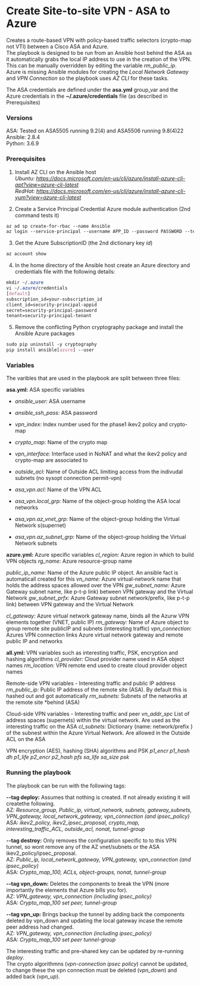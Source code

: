 # Create Site-to-site VPN - ASA to Azure

Creates a route-based VPN with policy-based traffic selectors (crypto-map not VTI) between a Cisco ASA and Azure.\
The playbook is designed to be run from an Ansible host behind the ASA as it automatically grabs the local IP address to use in the creation of the VPN. This can be manually overridden by editing the variable *rm_public_ip*.\
Azure is missing Ansible modules for creating the *Local Network Gateway* and *VPN Connection* so the playbook uses *AZ CLI* for these tasks.

The ASA credentials are defined under the **asa.yml** group_var and the Azure credentials in the **~/.azure/credentials** file (as described in Prerequisites)

### Versions
ASA: Tested on ASA5505 running 9.2(4) and ASA5506 running 9.8(4)22\
Ansible: 2.8.4\
Python: 3.6.9

### Prerequisites
1. Install AZ CLI on the Ansible host\
*Ubuntu: https://docs.microsoft.com/en-us/cli/azure/install-azure-cli-apt?view=azure-cli-latest* \
*RedHat: https://docs.microsoft.com/en-us/cli/azure/install-azure-cli-yum?view=azure-cli-latest*

2. Create a Service Principal Credential Azure module authentication (2nd command tests it)
```css
az ad sp create-for-rbac --name Ansible
az login --service-principal --username APP_ID --password PASSWORD --tenant TENANT_ID
```

3. Get the Azure SubscriptionID (the 2nd dictionary key *id*)
```css
az account show
```

4. In the home directory of the Ansible host create an Azure directory and credentials file with the following details:
```css
mkdir ~/.azure
vi ~/.azure/credentials
[default]
subscription_id=your-subscription_id
client_id=security-principal-appid
secret=security-principal-password
tenant=security-principal-tenant
```

5. Remove the conflicting Python cryptography package and install the Ansible Azure packages
```css
sudo pip uninstall -y cryptography
pip install ansible[azure] --user
```

### Variables
The varibles that are used in the playbook are split between three files:

**asa.yml:** ASA specific variables
- *ansible_user:* ASA username
- *ansible_ssh_pass:* ASA password

- *vpn_index:* Index number used for the phase1 ikev2 policy and crypto-map
- *crypto_map:* Name of the crypto map
- *vpn_interface:* Interface used in NoNAT and what the ikev2 policy and crypto-map are associated to
- *outside_acl:* Name of Outside ACL limiting access from the indivudal subnets (no sysopt connection permit-vpn)

- *asa_vpn.acl:* Name of the VPN ACL
- *asa_vpn.local_grp:* Name of the object-group holding the ASA local networks
- *asa_vpn.az_vnet_grp:* Name of the object-group holding the Virtual Network s(supernet)
- *asa_vpn.az_subnet_grp:* Name of the object-group holding the Virtual Network subnets

**azure.yml:** Azure specific variables
*cl_region:*  Azure region in which to build VPN objects
*rg_name:* Azure resource-group name

*public_ip_name:* Name of the Azure public IP object. An ansible fact is automaticall created for this
*vn_name:* Azure virtual-network name that holds the address spaces allowed over the VPN
*gw_subnet_name:* Azure Gateway subnet name, like p-t-p link) between VPN gateway and the Virtual Network
*gw_subnet_prfx:* Azure Gateway subnet network/prefix, like p-t-p link) between VPN gateway and the Virtual Network

*cl_gateway:* Azure virtual network gateway name, binds all the Azurw VPN elements together (VNET, public IP)
*rm_gateway:* Name of Azure object to group remote site publicIP and subnets (interesting traffic)
*vpn_connection:* Azures VPN connection links Azure virtual network gateway and remote public IP and networks

**all.yml:** VPN variables such as interesting traffic, PSK, encryption and hashing algorithms
*cl_provider:* Cloud provider name used in ASA object names
*rm_location:* VPN remote end used to create cloud provider object names

Remote-side VPN variables - Interesting traffic and public IP address
*rm_public_ip:* Public IP address of the remote site (ASA). By default this is hashed out and got automatically
*rm_subnets:* Subnets of the networks at the remote site *behind (ASA)

Cloud-side VPN variables - Interesting traffic and peer
*vn_addr_spc* List of address spaces (supernets) within the virtual network. Are used as the interesting traffic on the ASA
*cl_subnets:* Dictionary {name: network/prefix } of the subnest within the Azure Virtual Network. Are allowed in the Outside ACL on the ASA

VPN encryption (AES), hashing (SHA) algorithms and PSK
*p1_encr*
*p1_hash*
*dh*
*p1_life*
*p2_encr*
*p2_hash*
*pfs*
*sa_life*
*sa_size*
*psk*

### Running the playbook ###
The playbook can be run with the following tags:

**--tag deploy:** Assumes that nothing is created. If not already existing it will createthe following.\
AZ: *Resource_group, Public_ip, virtual_network, subnets, gateway_subnets, VPN_gateway, local_network_gateway, vpn_connection (and ipsec_policy)*\
ASA: *ikev2_policy, ikev2_ipsec_proposal, crypto_map, interesting_traffic_ACL, outside_acl, nonat, tunnel-group*

**--tag destroy:** Only removes the configuration specific to to this VPN tunnel, so wont remove any of the AZ vnet/subnets or the ASA ikev2_policy/ipsec_proposal.\
AZ: *Public_ip, local_network_gateway, VPN_gateway, vpn_connection (and ipsec_policy)*\
ASA: *Crypto_map_100, ACLs, object-groups, nonat, tunnel-group*

**--tag vpn_down:**	Deletes the components to break the VPN (more importantly the elements that Azure bills you for).\
AZ: *VPN_gateway, vpn_connection (including ipsec_policy)*\
ASA: *Crypto_map_100 set peer, tunnel-group*

**--tag vpn_up:** Brings backup the tunnel by adding back the components deleted by vpn_down and updating the local gateway incase the remote peer address had changed.\
AZ: *VPN_gateway, vpn_connection (including ipsec_policy)*\
ASA: *Crypto_map_100 set peer tunnel-group*

The interesting traffic and pre-shared key can be updated by re-running *deploy*.\
The crypto algorithmns (*vpn-connection ipsec policy*) cannot be updated, to change these the vpn connection must be deleted (*vpn_down*) and added back (*vpn_up*).
